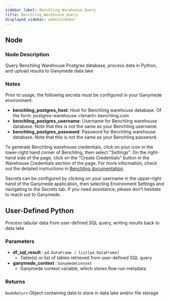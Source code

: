 ```yaml
---
sidebar_label: Benchling_Warehouse_Query
title: Benchling_Warehouse_Query
displayed_sidebar: webUiSidebar
---
```


## Node

### Node Description

Query Benchling Warehouse Postgres database, process data in Python, and upload results to Ganymede data lake

### Notes

Prior to usage, the following secrets must be configured in your Ganymede environment:

- **benchling_postgres_host**: Host for Benchling warehouse database.  Of the form: postgres-warehouse.\<tenant\>.benchling.com
- **benchling_postgres_username**: Username for Benchling warehouse database.  Note that this is not the same as your Benchling username.
- **benchling_postgres_password**: Password for Benchling warehouse database.  Note that this is not the same as your Benchling password.

To generate Benchling warehouse credentials, click on your icon in the lower-right hand corner of
Benchling, then select "Settings".  On the right-hand side of the page, click on the "Create Credentials"
button in the Warehouse Credentials section of the page.  For more information, check out the detailed instructions in
[Benchling documentation](https://help.benchling.com/hc/en-us/articles/9714802961421-Access-your-data-warehouse).

Secrets can be configured by clicking on your username in the upper-right hand of the Ganymede
application, then selecting Environment Settings and navigating to the Secrets tab.  If you need
assistance, please don't hesitate to reach out to Ganymede.

## User-Defined Python

Process tabular data from user-defined SQL query, writing results back to data lake

### Parameters

- **df_sql_result** : `pd.DataFrame | list[pd.DataFrame]`
  - Table(s) or list of tables retrieved from user-defined SQL query
- **ganymede_context** : `GanymedeContext`
  - Ganymede context variable, which stores flow run metadata

### Returns

`NodeReturn`
  Object containing data to store in data lake and/or file storage

